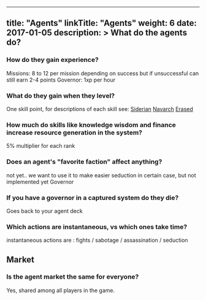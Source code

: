
---
title: "Agents"
linkTitle: "Agents"
weight: 6
date: 2017-01-05
description: >
  What do the agents do?
---

### How do they gain experience?
Missions:
8 to 12 per mission depending on success but if unsuccessful can still earn 2-4 points
Governor: 1xp per hour

### What do they gain when they level?
One skill point, for descriptions of each skill see:
[Siderian](https://asylamba.com/public/media/files/sources/siderian-myrmezir.png)
[Navarch](https://asylamba.com/public/media/files/sources/navarch-tetrarchy.png)
[Erased](https://asylamba.com/public/media/files/sources/erased-cardan.png)

### How much do skills like knowledge wisdom and finance increase resource generation in the system?
5% multiplier for each rank

### Does an agent's "favorite faction" affect anything?
not yet.. we want to use it to make easier seduction in certain case, but not implemented yet
Governor
### If you have a governor in a captured system do they die?
Goes back to your agent deck


### Which actions are instantaneous, vs which ones take time?
instantaneous actions are : fights / sabotage / assassination / seduction

## Market
### Is the agent market the same for everyone?
Yes, shared among all players in the game.
